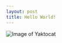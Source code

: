 ```yaml
---
layout: post
title: Hello World!
---
```


![Image of Yaktocat](https://octodex.github.com/images/yaktocat.png)
